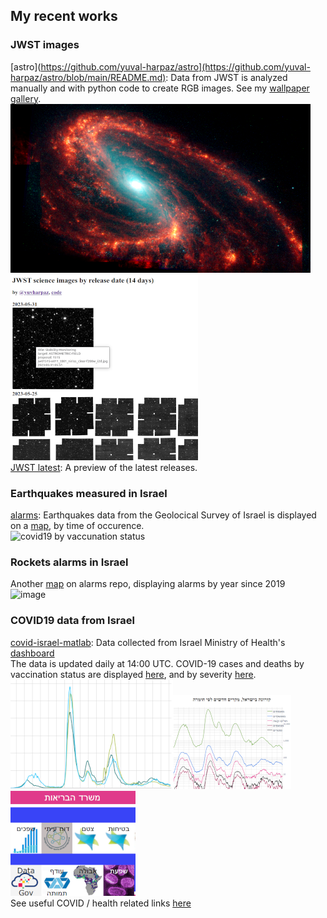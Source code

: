 ## My recent works
### JWST images
[astro](https://github.com/yuval-harpaz/astro](https://github.com/yuval-harpaz/astro/blob/main/README.md): Data from JWST is analyzed manually and with python code to create RGB images. See my [wallpaper gallery](https://github.com/yuval-harpaz/astro/blob/main/pics/wallpaper/wallpapers.md).
![NGC 3627](https://github.com/yuval-harpaz/astro/raw/main/pics/wallpaper/thumb/ngc3627.png?raw=true)![JWST preview](https://github.com/yuval-harpaz/astro/raw/main/docs/preview.png?raw=true)<br>
[JWST latest](https://yuval-harpaz.github.io/astro/news_by_date.html): A preview of the latest releases.

### Earthquakes measured in Israel
[alarms](https://github.com/yuval-harpaz/alarms): Earthquakes data from the Geolocical Survey of Israel is displayed on a [map](https://yuval-harpaz.github.io/alarms/earthquakes_by_time.html), by time of occurence.<br>
![covid19 by vaccunation status](https://github.com/yuval-harpaz/alarms/raw/master/docs/thumb.png?raw=true)

### Rockets alarms in Israel
Another [map](https://yuval-harpaz.github.io/alarms/alarms_by_year.html) on alarms repo, displaying alarms by year since 2019<br>
![image](https://user-images.githubusercontent.com/445416/221681172-71884293-b03c-4412-88fa-9bda2c895329.png)

### COVID19 data from Israel
[covid-israel-matlab](https://github.com/yuval-harpaz/covid-19-israel-matlab/): Data collected from Israel Ministry of Health's [dashboard](https://datadashboard.health.gov.il/COVID-19/general?utm_source=go.gov.il&utm_medium=referral)<br>
The data is updated daily at 14:00 UTC. COVID-19 cases and deaths by vaccination status are displayed [here](https://yuval-harpaz.github.io/covid-19-israel-matlab/by_vacc.html), and by severity [here](https://yuval-harpaz.github.io/covid-19-israel-matlab/hospitalizations.html).<br>
![covid19 by vaccunation status](https://github.com/yuval-harpaz/covid-19-israel-matlab/raw/master/docs/by_vacc.png?raw=true)![covid19 by severity](https://github.com/yuval-harpaz/covid-19-israel-matlab/raw/master/docs/W3CSSTemplateFiles/severity.png?raw=true)![health links](https://github.com/yuval-harpaz/covid-19-israel-matlab/raw/master/docs/links.png?raw=true)<br>
See useful COVID / health related links [here](https://yuval-harpaz.github.io/covid-19-israel-matlab/links.html)<br>
<br>
<!--
**yuval-harpaz/yuval-harpaz** is a ✨ _special_ ✨ repository because its `README.md` (this file) appears on your GitHub profile.

Here are some ideas to get you started:

- 🔭 I’m currently working on ...
- 🌱 I’m currently learning ...
- 👯 I’m looking to collaborate on ...
- 🤔 I’m looking for help with ...
- 💬 Ask me about ...
- 📫 How to reach me: ...
- 😄 Pronouns: ...
- ⚡ Fun fact: ...
-->
